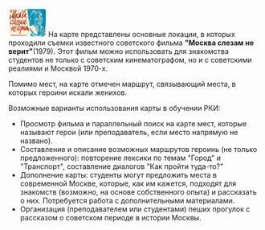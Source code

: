 <!doctype html>
<html>
<head>
<title>Карта по местам съемок фильма "Москва слезам не верит"</title>
<meta charset="UTF-8">
<link rel="icon" href="favicon.ico">
<link rel="stylesheet" href="style.css">
<script src="script.js" type="text/javascript"></script>
  <left><img alt="Постер фильма" width="15%" src="moscow.jpg"></left>
</head>
<body>
На карте представлены основные локации, в которых проходили съемки известного советского фильма <strong>"Москва слезам не верит"</strong>(1979). Этот фильм можно использовать для знакомства студентов не только с советским кинематографом, но и с советскими реалиями и Москвой 1970-х.
  <p>Помимо мест, на карте отмечен маршрут, связывающий места, в которых героини искали женихов.</p>
  <p>Возможные варианты использования карты в обучении РКИ:</p>
  <ul>
<li>Просмотр фильма и параллельный поиск на карте мест, которые называют герои (или преподаватель, если место напрямую не названо).
<li>Составление и описание возможных маршрутов героинь (не только предложенного): повторение лексики по темам "Город" и "Транспорт", составление диалогов "Как пройти туда-то?"
<li>Дополнение карты: студенты могут предложить места в современной Москве, которые, как им кажется, подходят для знакомств (возможно, на основе собственного опыта) и рассказать о них. Потребуется работа с дополнительными материалами. 
<li>Организация (преподавателем или студентами) пеших прогулок с рассказом о советском периоде в истории Москвы.
</li>
</ul>
</body>
</html>
